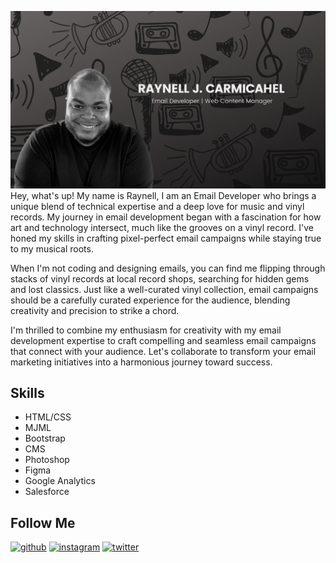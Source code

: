 ![](https://github.com/RaynellJamal/RaynellJamal/blob/main/banner.png)
Hey, what's up! My name is Raynell, I am an Email Developer who brings a unique blend of technical expertise and a deep love for music and vinyl records. My journey in email development began with a fascination for how art and technology intersect, much like the grooves on a vinyl record. I've honed my skills in crafting pixel-perfect email campaigns while staying true to my musical roots.

When I'm not coding and designing emails, you can find me flipping through stacks of vinyl records at local record shops, searching for hidden gems and lost classics. Just like a well-curated vinyl collection, email campaigns should be a carefully curated experience for the audience, blending creativity and precision to strike a chord.

I'm thrilled to combine my enthusiasm for creativity with my email development expertise to craft compelling and seamless email campaigns that connect with your audience. Let's collaborate to transform your email marketing initiatives into a harmonious journey toward success.





## Skills
* HTML/CSS
* MJML
* Bootstrap
* CMS
* Photoshop
* Figma
* Google Analytics
* Salesforce


## Follow Me
[<img src='https://cdn.jsdelivr.net/npm/simple-icons@3.0.1/icons/github.svg' alt='github' height='40'>](https://github.com/RaynellJamal)  [<img src='https://cdn.jsdelivr.net/npm/simple-icons@3.0.1/icons/instagram.svg' alt='instagram' height='40'>](https://www.instagram.com/Raynell.dev/)  [<img src='https://cdn.jsdelivr.net/npm/simple-icons@3.0.1/icons/twitter.svg' alt='twitter' height='40'>](https://twitter.com/RaynellJamal)
